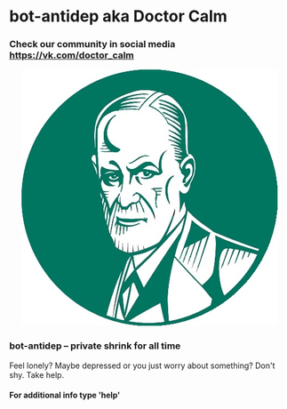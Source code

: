 # bot-antidep aka Doctor Calm

### Check our community in social media https://vk.com/doctor_calm

<p align="center">
    <img src="./img/logo.jpg" />
</p>

### bot-antidep – private shrink for all time

Feel lonely? Maybe depressed or you just worry about something? Don't shy. Take help.

#### For additional info type 'help'
